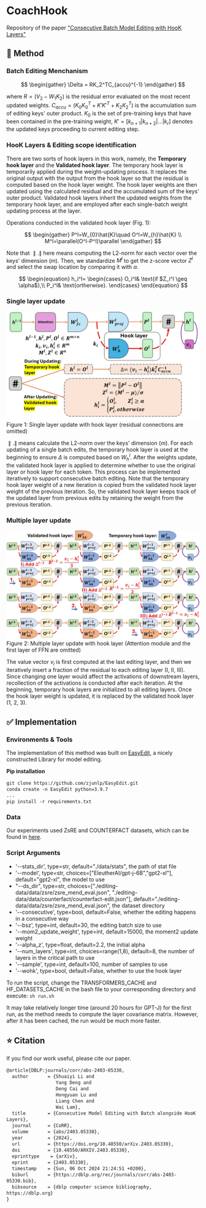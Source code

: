 # CoachHook
Repository of the paper ["Consecutive Batch Model Editing with HooK Layers"](https://arxiv.org/abs/2403.05330)


## 🚀 Method

### Batch Editing Menchanism

$$
\begin{gather}
\Delta = RK_2^TC_{accu}^{-1}
\end{gather}
$$

where $R=(V_2-W_1K_2)$ is the residual error evaluated on the most recent updated weights. $C_{accu}=(K_0K_0^T + K'K'^T + K_2K_2^T)$ is the accumulation sum of editing keys' outer product. $K_0$ is the set of pre-training keys that have been contained in the pre-training weight, $K'=[k_{n+1}|k_{n+2}|...|k_r]$ denotes the updated keys proceeding to current editing step.


### HooK Layers & Editing scope identification
 There are two sorts of hook layers in this work, namely, the **Temporary hook layer** and the **Validated hook layer**. The temporary hook layer is temporarily applied during the weight-updating process. It replaces the original output with the output from the hook layer so that the residual is computed based on the hook layer weight. The hook layer weights are then updated using the calculated residual and the accumulated sum of the keys' outer product. Validated hook layers inherit the updated weights from the temporary hook layer, and are employed after each single-batch weight updating process at the layer.


Operations conducted in the validated hook layer (Fig. 1):

$$
\begin{gather}
P^l=W_{0}\hat{K}\quad O^l=W_{h}\hat{K} \\ 
M^l=\parallel(O^l-P^l)\parallel 
\end{gather}
$$

Note that $\parallel . \parallel$ here means computing the L2-norm for each vector over the keys' dimension ($m$). Then, we standardize $M^l$ to get the z-score vector $Z^l$ and select the swap location by comparing it with $\alpha$.

$$
\begin{equation}
h_i^l=
    \begin{cases}
        O_i^l& \text{if  $Z_i^l \geq \alpha$},\\
        P_i^l& \text{ortherwise}.
    \end{cases}
\end{equation}
$$



### Single layer update
<!-- <figure>
    <img src="./Figures/single_layer_update.jpg"
         alt="single_layer_update" width="200" height="100">
    <figcaption>Figure 1: Single layer update with hook layer (residual connections are omitted)</figcaption>
</figure> -->

![single_layer_update](./Figures/single_layer_update.jpg)
Figure 1: Single layer update with hook layer (residual connections are omitted)

$\parallel . \parallel$ means calculate the L2-norm over the keys' dimension ($m$). For each updating of a single batch edits, the temporary hook layer is used at the beginning to ensure $\Delta$ is computed based on $W_{h}^l$. After the weights update, the validated hook layer is applied to determine whether to use the original layer or hook layer for each token. This process can be implemented iteratively to support consecutive batch editing. Note that the temporary hook layer weight of a new iteration is copied from the validated hook layer weight of the previous iteration. So, the validated hook layer keeps track of the updated layer from previous edits by retaining the weight from the previous iteration.



### Multiple layer update
<!-- <figure>
    <img src="./Figures/Multilayer_update.jpg"
         alt="Multilayer_update">
    <figcaption>Figure 2: Multiple layer update with hook layer (Attention module and the first layer of FFN are omitted)</figcaption>
</figure> -->

![Multilayer_update](./Figures/Multilayer_update.jpg)
Figure 2: Multiple layer update with hook layer (Attention module and the first layer of FFN are omitted)

The value vector $v_i$ is first computed at the last editing layer, and then we iteratively insert a fraction of the residual to each editing layer (I, II, III). Since changing one layer would affect the activations of downstream layers, recollection of the activations is conducted after each iteration. At the beginning, temporary hook layers are initialized to all editing layers. Once the hook layer weight is updated, it is replaced by the validated hook layer (1, 2, 3).



## ✅ Implementation

### Environments & Tools

The implementation of this method was built on [EasyEdit](https://github.com/zjunlp/EasyEdit/tree/main), a nicely constructed Library for model editing.

**Pip installation**
```
git clone https://github.com/zjunlp/EasyEdit.git
conda create -n EasyEdit python=3.9.7
...
pip install -r requirements.txt
```

### Data

Our experiments used ZsRE and COUNTERFACT datasets, which can be found in [here](https://drive.google.com/file/d/1WRo2SqqgNtZF11Vq0sF5nL_-bHi18Wi4/view).

### Script Arguments

- '--stats_dir', type=str, default="./data/stats", the path of stat file
- '--model', type=str, choices=["EleutherAI/gpt-j-6B","gpt2-xl"], default="gpt2-xl", the model to use
- "--ds_dir", type=str, choices=["./editing-data/data/zsre/zsre_mend_eval.json", "./editing-data/data/counterfact/counterfact-edit.json"], default="./editing-data/data/zsre/zsre_mend_eval.json", the dataset directory
- '--consecutive', type=bool, default=False, whether the editing happens in a consecutive way
- '--bsz', type=int, default=30, the editing batch size to use
- '--mom2_update_weight', type=int, default=15000, the moment2 update weight
- '--alpha_z', type=float, default=2.2, the initial alpha
- '--num_layers', type=int, choices=range(1,8), default=8, the number of layers in the critical path to use
- '--sample', type=int, default=100, number of samples to use
- '--wohk', type=bool, default=False, whether to use the hook layer


To run the script, change the TRANSFORMERS_CACHE and HF_DATASETS_CACHE in the bash file to your corresponding directory and execute:
`sh run.sh`

It may take relatively longer time (around 20 hours for GPT-J) for the first run, as the method needs to compute the layer covariance matrix. However, after it has been cached, the run would be much more faster.


## ⭐ Citation


If you find our work useful, please cite our paper.
```
@article{DBLP:journals/corr/abs-2403-05330,
  author       = {Shuaiyi Li and
                  Yang Deng and
                  Deng Cai and
                  Hongyuan Lu and
                  Liang Chen and
                  Wai Lam},
  title        = {Consecutive Model Editing with Batch alongside HooK Layers},
  journal      = {CoRR},
  volume       = {abs/2403.05330},
  year         = {2024},
  url          = {https://doi.org/10.48550/arXiv.2403.05330},
  doi          = {10.48550/ARXIV.2403.05330},
  eprinttype    = {arXiv},
  eprint       = {2403.05330},
  timestamp    = {Sun, 06 Oct 2024 21:24:51 +0200},
  biburl       = {https://dblp.org/rec/journals/corr/abs-2403-05330.bib},
  bibsource    = {dblp computer science bibliography, https://dblp.org}
}
```

